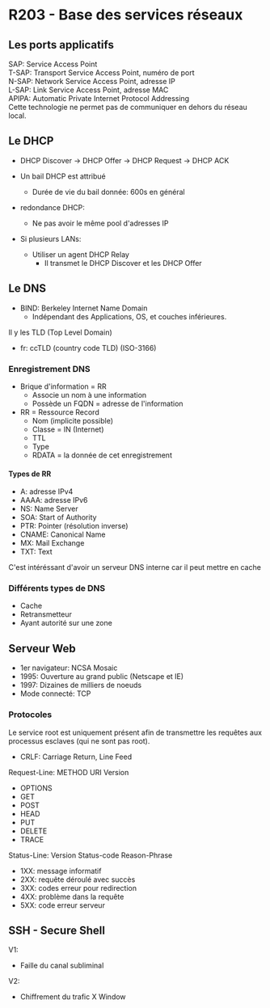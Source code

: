 # R203 - Base des services réseaux

## Les ports applicatifs

SAP: Service Access Point  
T-SAP: Transport Service Access Point, numéro de port  
N-SAP: Network Service Access Point, adresse IP  
L-SAP: Link Service Access Point, adresse MAC  
APIPA: Automatic Private Internet Protocol Addressing  
  Cette technologie ne permet pas de communiquer en dehors du réseau local.

## Le DHCP

- DHCP Discover -> DHCP Offer -> DHCP Request -> DHCP ACK
- Un bail DHCP est attribué
  - Durée de vie du bail donnée: 600s en général

- redondance DHCP:
  - Ne pas avoir le même pool d'adresses IP

- Si plusieurs LANs:
  - Utiliser un agent DHCP Relay
    -  Il transmet le DHCP Discover et les DHCP Offer

## Le DNS

- BIND: Berkeley Internet Name Domain
  - Indépendant des Applications, OS, et couches inférieures.

Il y les TLD (Top Level Domain)

- fr: ccTLD (country code TLD) (ISO-3166)

### Enregistrement DNS

- Brique d'information = RR
  - Associe un nom à une information
  - Possède un FQDN = adresse de l'information
- RR = Ressource Record
  - Nom (implicite possible)
  - Classe = IN (Internet)
  - TTL
  - Type
  - RDATA = la donnée de cet enregistrement

#### Types de RR

- A: adresse IPv4
- AAAA: adresse IPv6
- NS: Name Server
- SOA: Start of Authority
- PTR: Pointer (résolution inverse)
- CNAME: Canonical Name
- MX: Mail Exchange
- TXT: Text

C'est intéréssant d'avoir un serveur DNS interne car il peut mettre en cache

### Différents types de DNS

- Cache
- Retransmetteur
- Ayant autorité sur une zone

## Serveur Web

- 1er navigateur: NCSA Mosaic
- 1995: Ouverture au grand public (Netscape et IE)
- 1997: Dizaines de milliers de noeuds
- Mode connecté: TCP

### Protocoles

Le service root est uniquement présent afin de transmettre les requêtes
aux processus esclaves (qui ne sont pas root).
- CRLF: Carriage Return, Line Feed

Request-Line: METHOD URI Version

- OPTIONS
- GET
- POST
- HEAD
- PUT
- DELETE
- TRACE

Status-Line: Version Status-code Reason-Phrase

- 1XX: message informatif
- 2XX: requête déroulé avec succès
- 3XX: codes erreur pour redirection
- 4XX: problème dans la requête
- 5XX: code erreur serveur

## SSH - Secure Shell

V1:

- Faille du canal subliminal

V2:

- Chiffrement du trafic X Window